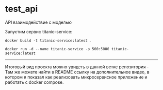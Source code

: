 # test_api
API взаимодействие с моделью



Запустим сервис titanic-service:
```
docker build -t titanic-service:latest .   

docker run -d --name titanic-service -p 500:5000 titanic-service:latest
```
---
Итоговый вид проекта можно увидеть в данной ветке репозитория - 
Там же можете найти в README ссылку на дополнительное видео, в котором я показал как реализовать микросервисное приложение и работать с docker compose.
